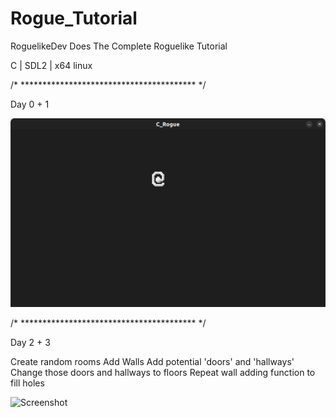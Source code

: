 # Rogue_Tutorial
RoguelikeDev Does The Complete Roguelike Tutorial 

C | SDL2 | x64 linux 

/* **************************************** */

Day 0 + 1 

![Screenshot](https://raw.githubusercontent.com/git-CaptHook/Rogue_Tutorial/main/screen_1.png)


/* **************************************** */

Day 2 + 3

Create random rooms
Add Walls
Add potential 'doors' and 'hallways'
Change those doors and hallways to floors
Repeat wall adding function to fill holes

![Screenshot](https://i.imgur.com/ZzTGcYG.gif)
